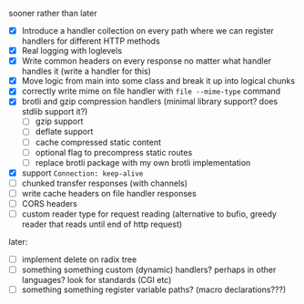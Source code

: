 sooner rather than later
- [x] Introduce a handler collection on every path where we can register handlers for different HTTP methods
- [x] Real logging with loglevels
- [x] Write common headers on every response no matter what handler handles it (write a handler for this)
- [x] Move logic from main into some class and break it up into logical chunks
- [x] correctly write mime on file handler with `file --mime-type` command
- [x] brotli and gzip compression handlers (minimal library support? does stdlib support it?)
  - [ ] gzip support
  - [ ] deflate support
  - [ ] cache compressed static content
  - [ ] optional flag to precompress static routes 
  - [ ] replace brotli package with my own brotli implementation
- [x] support `Connection: keep-alive`
- [ ] chunked transfer responses (with channels)
- [ ] write cache headers on file handler responses
- [ ] CORS headers
- [ ] custom reader type for request reading (alternative to bufio, greedy reader that reads until end of http request)

later:
- [ ] implement delete on radix tree
- [ ] something something custom (dynamic) handlers? perhaps in other languages? look for standards (CGI etc)
- [ ] something something register variable paths? (macro declarations???)